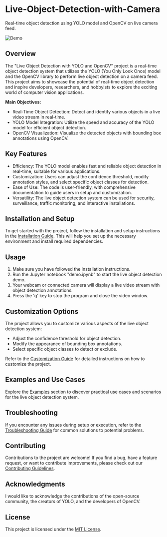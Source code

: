 # Live-Object-Detection-with-Camera
Real-time object detection using YOLO model and OpenCV on live camera feed.

![Demo](https://user-images.githubusercontent.com/26833433/243418624-5785cb93-74c9-4541-9179-d5c6782d491a.png)

## Overview
The "Live Object Detection with YOLO and OpenCV" project is a real-time object detection system that utilizes the YOLO (You Only Look Once) model and the OpenCV library to perform live object detection on a camera feed. This project aims to showcase the potential of real-time object detection and inspire developers, researchers, and hobbyists to explore the exciting world of computer vision applications.

**Main Objectives:**
- Real-Time Object Detection: Detect and identify various objects in a live video stream in real-time.
- YOLO Model Integration: Utilize the speed and accuracy of the YOLO model for efficient object detection.
- OpenCV Visualization: Visualize the detected objects with bounding box annotations using OpenCV.

## Key Features
- Efficiency: The YOLO model enables fast and reliable object detection in real-time, suitable for various applications.
- Customization: Users can adjust the confidence threshold, modify annotation styles, and select specific object classes for detection.
- Ease of Use: The code is user-friendly, with comprehensive documentation to guide users in setup and customization.
- Versatility: The live object detection system can be used for security, surveillance, traffic monitoring, and interactive installations.

## Installation and Setup
To get started with the project, follow the installation and setup instructions in the [Installation Guide](installation_guide.md). This will help you set up the necessary environment and install required dependencies.

## Usage
1. Make sure you have followed the installation instructions.
2. Run the Jupyter notebook "demo.ipynb" to start the live object detection demo.
3. Your webcam or connected camera will display a live video stream with object detection annotations.
4. Press the 'q' key to stop the program and close the video window.

## Customization Options
The project allows you to customize various aspects of the live object detection system:
- Adjust the confidence threshold for object detection.
- Modify the appearance of bounding box annotations.
- Select specific object classes to detect or exclude.

Refer to the [Customization Guide](customization_guide.md) for detailed instructions on how to customize the project.

## Examples and Use Cases
Explore the [Examples](examples.md) section to discover practical use cases and scenarios for the live object detection system.

## Troubleshooting
If you encounter any issues during setup or execution, refer to the [Troubleshooting Guide](troubleshooting_guide.md) for common solutions to potential problems.

## Contributing
Contributions to the project are welcome! If you find a bug, have a feature request, or want to contribute improvements, please check out our [Contributing Guidelines](CONTRIBUTING.md).

## Acknowledgments
I would like to acknowledge the contributions of the open-source community, the creators of YOLO, and the developers of OpenCV.

## License
This project is licensed under the [MIT License](LICENSE).
